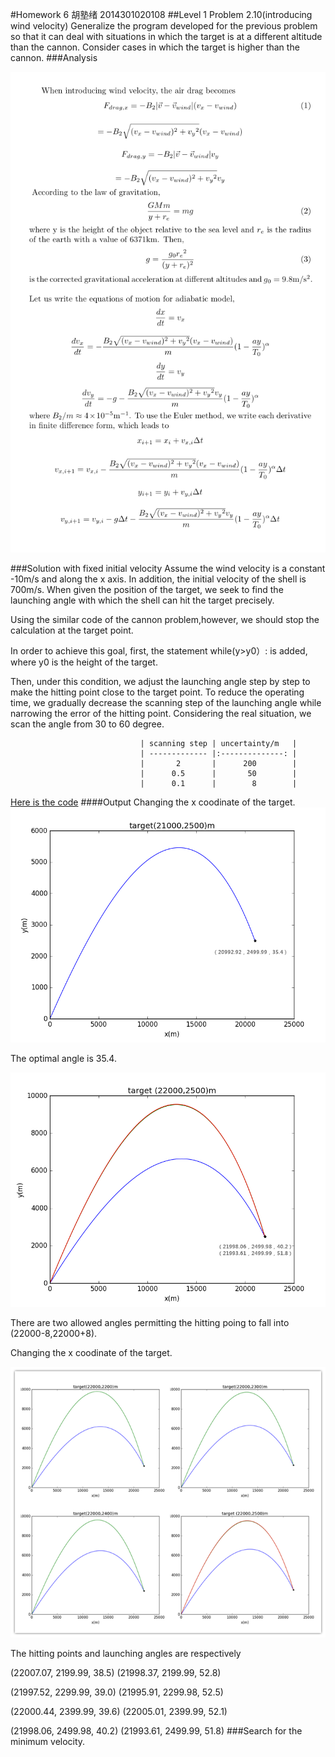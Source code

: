 #Homework 6 胡塾绪 2014301020108
##Level 1 Problem 2.10(introducing wind velocity)
Generalize the program developed for the previous problem so that it can deal with situations in which the target is at a different altitude than the cannon. Consider cases in which the target is higher than the cannon.
###Analysis

![](https://github.com/earthhero2016/compuational_physics_N2014301020108/blob/master/Ex-6/jjj210.png)

###Solution with fixed initial velocity
Assume the wind velocity is a constant -10m/s and along the x axis. In addition, the initial velocity of  the shell is 700m/s. When given the position of the target, we seek to find the launching angle with which the shell can hit the target precisely.

Using the similar code of the cannon problem,however, we should stop the calculation at the target point. 

In order to achieve this goal, first, the statement while(y>y0）: is added, where y0 is the height of the target. 

Then, under this condition, we adjust the launching angle step by step to make the hitting point close to the target point. To reduce the operating time, we gradually decrease the scanning step of the launching angle while narrowing the error of the hitting point. Considering the real situation, we scan the angle from 30 to 60 degree.


                                 | scanning step | uncertainty/m   | 
                                 | ------------- |:--------------: | 
                                 |       2       |      200        | 
                                 |      0.5      |       50        |   
                                 |      0.1      |        8        |    
                        
[Here is the code](https://github.com/earthhero2016/compuational_physics_N2014301020108/blob/master/Ex-6/2.10.py)
####Output
Changing the x coodinate of the target.
![](https://github.com/earthhero2016/compuational_physics_N2014301020108/blob/master/Ex-6/21000%202500%20(2).png)

The optimal angle is 35.4.

![](https://github.com/earthhero2016/compuational_physics_N2014301020108/blob/master/Ex-6/22000%202500%2B.png)

There are two allowed angles permitting the hitting poing to fall into (22000-8,22000+8).

Changing the x coodinate of the target.

![](https://github.com/earthhero2016/compuational_physics_N2014301020108/blob/master/Ex-6/initpintu_1.png)

The hitting points and launching angles are respectively

(22007.07, 2199.99, 38.5)  (21998.37, 2199.99, 52.8)

(21997.52, 2299.99, 39.0)  (21995.91, 2299.98, 52.5)

(22000.44, 2399.99, 39.6)  (22005.01, 2399.99, 52.1)

(21998.06, 2499.98, 40.2)  (21993.61, 2499.99, 51.8)
###Search for the minimum velocity.














